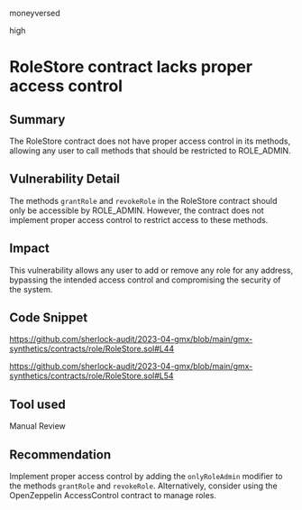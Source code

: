 moneyversed

high

# RoleStore contract lacks proper access control

## Summary

The RoleStore contract does not have proper access control in its methods, allowing any user to call methods that should be restricted to ROLE_ADMIN.

## Vulnerability Detail

The methods `grantRole` and `revokeRole` in the RoleStore contract should only be accessible by ROLE_ADMIN. However, the contract does not implement proper access control to restrict access to these methods.

## Impact

This vulnerability allows any user to add or remove any role for any address, bypassing the intended access control and compromising the security of the system.

## Code Snippet

https://github.com/sherlock-audit/2023-04-gmx/blob/main/gmx-synthetics/contracts/role/RoleStore.sol#L44

https://github.com/sherlock-audit/2023-04-gmx/blob/main/gmx-synthetics/contracts/role/RoleStore.sol#L54

## Tool used

Manual Review

## Recommendation

Implement proper access control by adding the `onlyRoleAdmin` modifier to the methods `grantRole` and `revokeRole`. Alternatively, consider using the OpenZeppelin AccessControl contract to manage roles.